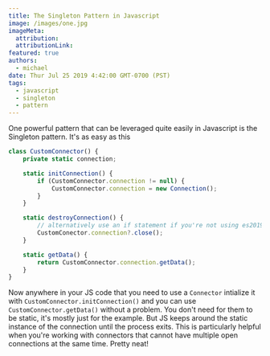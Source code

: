 ```yaml
---
title: The Singleton Pattern in Javascript
image: /images/one.jpg
imageMeta:
  attribution:
  attributionLink:
featured: true
authors:
  - michael
date: Thur Jul 25 2019 4:42:00 GMT-0700 (PST)
tags:
  - javascript
  - singleton
  - pattern
---
```


One powerful pattern that can be leveraged quite easily in Javascript is the Singleton pattern. It's as easy as this

```js
class CustomConnector() {
    private static connection;

    static initConnection() {
        if (CustomConnector.connection != null) {
            CustomConnector.connection = new Connection();
        }
    }

    static destroyConnection() {
        // alternatively use an if statement if you're not using es2019
        CustomConector.connection?.close();
    }

    static getData() {
        return CustomConnector.connection.getData();
    }
}
```

Now anywhere in your JS code that you need to use a `Connector` intialize it with `CustomConnector.initConnection()` and you can use `CustomConnector.getData()` without a problem. You don't need for them to be static, it's mostly just for the example. But JS keeps around the static instance of the connection until the process exits. This is particularly helpful when you're working with connectors that cannot have multiple open connections at the same time. Pretty neat!
